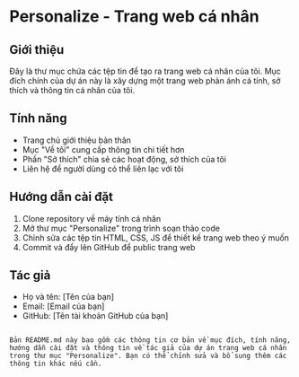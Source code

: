 # Personalize - Trang web cá nhân

## Giới thiệu
Đây là thư mục chứa các tệp tin để tạo ra trang web cá nhân của tôi. Mục đích chính của dự án này là xây dựng một trang web phản ánh cá tính, sở thích và thông tin cá nhân của tôi.

## Tính năng
- Trang chủ giới thiệu bản thân
- Mục "Về tôi" cung cấp thông tin chi tiết hơn
- Phần "Sở thích" chia sẻ các hoạt động, sở thích của tôi
- Liên hệ để người dùng có thể liên lạc với tôi

## Hướng dẫn cài đặt
1. Clone repository về máy tính cá nhân
2. Mở thư mục "Personalize" trong trình soạn thảo code
3. Chỉnh sửa các tệp tin HTML, CSS, JS để thiết kế trang web theo ý muốn
4. Commit và đẩy lên GitHub để public trang web

## Tác giả
- Họ và tên: [Tên của bạn]
- Email: [Email của bạn]
- GitHub: [Tên tài khoản GitHub của bạn]
```

Bản README.md này bao gồm các thông tin cơ bản về mục đích, tính năng, hướng dẫn cài đặt và thông tin về tác giả của dự án trang web cá nhân trong thư mục "Personalize". Bạn có thể chỉnh sửa và bổ sung thêm các thông tin khác nếu cần.
